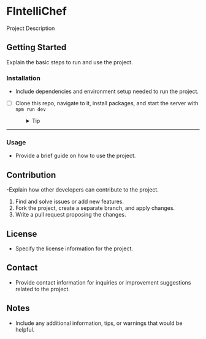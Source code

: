 # FIntelliChef

Project Description

## Getting Started
Explain the basic steps to run and use the project.



### Installation
- Include dependencies and environment setup needed to run the project.

- [ ] Clone this repo, navigate to it, install packages, and start the server with `npm run dev`
  <details style="padding-left: 2em">
    <summary>Tip</summary>

    You may also want to start a new branch
    ```sh
    cd intelliChef
    npm i
    npm run dev
    ```
  </details>

---

### Usage
- Provide a brief guide on how to use the project.

## Contribution
-Explain how other developers can contribute to the project.

1. Find and solve issues or add new features.
2. Fork the project, create a separate branch, and apply changes.
3. Write a pull request proposing the changes.

## License
- Specify the license information for the project.


## Contact
- Provide contact information for inquiries or improvement suggestions related to the project.


## Notes
- Include any additional information, tips, or warnings that would be helpful.
